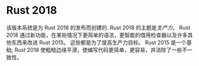 # Rust 2018
该版本系统是为 Rust 2018 的发布而创建的. Rust 2018 的主题是*生产力*。 
Rust 2018 通过新功能，在某些情况下更简单的语法，更智能的借用检查器以及许多其他东西来改进 Rust 2015。
这些都是为了提高生产力目标。 Rust 2015 是一个基础; Rust 2018 使粗糙边缘平滑，使编写代码更简单，更容易，并消除了一些不一致性。
